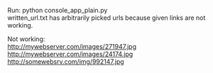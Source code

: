 Run: python console_app_plain.py <br>
written_url.txt has arbitrarily picked urls because given links are not working.<br>

Not working:<br>
http://mywebserver.com/images/271947.jpg<br>
http://mywebserver.com/images/24174.jpg<br>
http://somewebsrv.com/img/992147.jpg<br>
